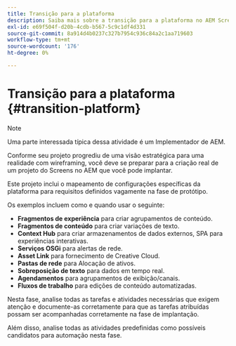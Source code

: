 ```yaml
---
title: Transição para a plataforma
description: Saiba mais sobre a transição para a plataforma no AEM Screens.
exl-id: e69f504f-d20b-4cdb-b567-5c9c1df4d331
source-git-commit: 8a914d4b0237c327b7954c936c84a2c1aa719603
workflow-type: tm+mt
source-wordcount: '176'
ht-degree: 0%

---
```


# Transição para a plataforma {#transition-platform}

>[!NOTE]
>
>Uma parte interessada típica dessa atividade é um Implementador de AEM.

Conforme seu projeto progrediu de uma visão estratégica para uma realidade com wireframing, você deve se preparar para a criação real de um projeto do Screens no AEM que você pode implantar.

Este projeto inclui o mapeamento de configurações específicas da plataforma para requisitos definidos vagamente na fase de protótipo.

Os exemplos incluem como e quando usar o seguinte:

* **Fragmentos de experiência** para criar agrupamentos de conteúdo.
* **Fragmentos de conteúdo** para criar variações de texto.
* **Context Hub** para criar armazenamentos de dados externos, SPA para experiências interativas.
* **Serviços OSGi** para alertas de rede.
* **Asset Link** para fornecimento de Creative Cloud.
* **Pastas de rede** para Alocação de ativos.
* **Sobreposição de texto** para dados em tempo real.
* **Agendamentos** para agrupamentos de exibição/canais.
* **Fluxos de trabalho** para edições de conteúdo automatizadas.

Nesta fase, analise todas as tarefas e atividades necessárias que exigem atenção e documente-as corretamente para que as tarefas atribuídas possam ser acompanhadas corretamente na fase de implantação.

Além disso, analise todas as atividades predefinidas como possíveis candidatos para automação nesta fase.
